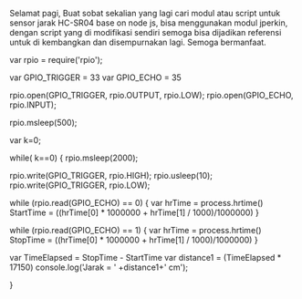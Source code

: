 Selamat pagi,
Buat sobat sekalian yang lagi cari modul atau script untuk sensor jarak HC-SR04 base on node js, bisa menggunakan modul jperkin, dengan script yang di modifikasi sendiri semoga bisa dijadikan referensi untuk di kembangkan dan disempurnakan lagi. Semoga bermanfaat.


var rpio = require('rpio');

var GPIO_TRIGGER = 33
var GPIO_ECHO = 35

rpio.open(GPIO_TRIGGER, rpio.OUTPUT, rpio.LOW);
rpio.open(GPIO_ECHO, rpio.INPUT);

rpio.msleep(500);

var k=0;

while( k==0) {
rpio.msleep(2000);

rpio.write(GPIO_TRIGGER, rpio.HIGH);
rpio.usleep(10);
rpio.write(GPIO_TRIGGER, rpio.LOW);

while (rpio.read(GPIO_ECHO) == 0) {
var hrTime = process.hrtime()
StartTime = ((hrTime[0] * 1000000 + hrTime[1] / 1000)/1000000)
}

while (rpio.read(GPIO_ECHO) == 1) {
var hrTime = process.hrtime()
StopTime = ((hrTime[0] * 1000000 + hrTime[1] / 1000)/1000000)
}

var TimeElapsed = StopTime - StartTime
var distance1 = (TimeElapsed * 17150)
console.log('Jarak  = ' +distance1+' cm');

}
